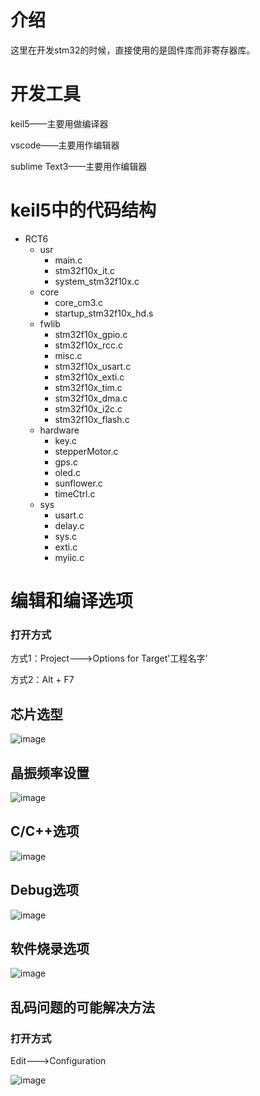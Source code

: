 # 介绍
这里在开发stm32的时候，直接使用的是固件库而非寄存器库。

# 开发工具
keil5——主要用做编译器

vscode——主要用作编辑器

sublime Text3——主要用作编辑器

# keil5中的代码结构
- RCT6
  - usr
    - main.c
    - stm32f10x_it.c
    - system_stm32f10x.c
  - core
    - core_cm3.c
    - startup_stm32f10x_hd.s
  - fwlib
    - stm32f10x_gpio.c
    - stm32f10x_rcc.c
    - misc.c
    - stm32f10x_usart.c
    - stm32f10x_exti.c
    - stm32f10x_tim.c
    - stm32f10x_dma.c
    - stm32f10x_i2c.c
    - stm32f10x_flash.c
  - hardware
    - key.c
    - stepperMotor.c
    - gps.c
    - oled.c
    - sunflower.c
    - timeCtrl.c
  - sys
    - usart.c
    - delay.c
    - sys.c
    - exti.c
    - myiic.c

# 编辑和编译选项
### 打开方式
方式1：Project--->Options for Target'工程名字'

方式2：Alt + F7

## 芯片选型
![image](https://github.com/helloautomatic/personal-works/assets/88640443/38f063b8-f6ac-456d-89dd-d8029561e61c)

## 晶振频率设置
![image](https://github.com/helloautomatic/personal-works/assets/88640443/bab58d38-bea8-4fb3-baed-17a2bc7067e2)

## C/C++选项
![image](https://github.com/helloautomatic/personal-works/assets/88640443/7ae63c17-10b0-49e8-a19d-523da3eed492)

## Debug选项
![image](https://github.com/helloautomatic/personal-works/assets/88640443/c718c2f4-22c0-48d4-9655-f657ba6aa9bf)

## 软件烧录选项
![image](https://github.com/helloautomatic/personal-works/assets/88640443/7feae7e5-62b8-4794-9484-88364305f640)

## 乱码问题的可能解决方法

### 打开方式
Edit--->Configuration

![image](https://github.com/helloautomatic/personal-works/assets/88640443/ce0dc2dc-dc04-4959-a0ee-e08b2146d7cd)

















